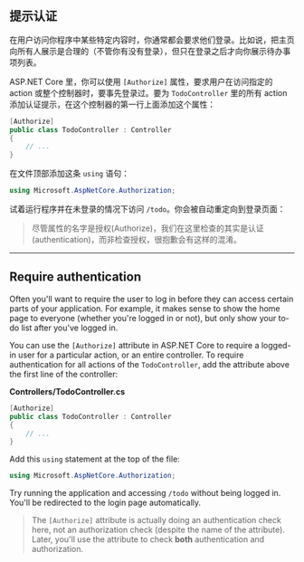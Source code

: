 ## 提示认证

在用户访问你程序中某些特定内容时，你通常都会要求他们登录。比如说，把主页向所有人展示是合理的（不管你有没有登录），但只在登录之后才向你展示待办事项列表。

ASP.NET Core 里，你可以使用 `[Authorize]` 属性，要求用户在访问指定的 action 或整个控制器时，要事先登录过。要为 `TodoController` 里的所有 action 添加认证提示，在这个控制器的第一行上面添加这个属性：

```csharp
[Authorize]
public class TodoController : Controller
{
    // ...
}
```

在文件顶部添加这条 `using` 语句：

```csharp
using Microsoft.AspNetCore.Authorization;
```

试着运行程序并在未登录的情况下访问 `/todo`。你会被自动重定向到登录页面：

> 尽管属性的名字是授权(Authorize)，我们在这里检查的其实是认证(authentication)，而非检查授权，很抱歉会有这样的混淆。

---

## Require authentication

Often you'll want to require the user to log in before they can access certain parts of your application. For example, it makes sense to show the home page to everyone (whether you're logged in or not), but only show your to-do list after you've logged in.

You can use the `[Authorize]` attribute in ASP.NET Core to require a logged-in user for a particular action, or an entire controller. To require authentication for all actions of the `TodoController`, add the attribute above the first line of the controller:

**Controllers/TodoController.cs**

```csharp
[Authorize]
public class TodoController : Controller
{
    // ...
}
```

Add this `using` statement at the top of the file:

```csharp
using Microsoft.AspNetCore.Authorization;
```

Try running the application and accessing `/todo` without being logged in. You'll be redirected to the login page automatically.

> The `[Authorize]` attribute is actually doing an authentication check here, not an authorization check (despite the name of the attribute). Later, you'll use the attribute to check **both** authentication and authorization.
